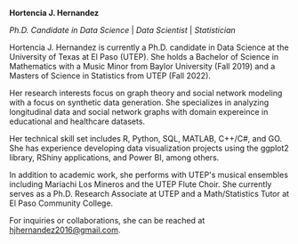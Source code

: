 **Hortencia J. Hernandez**

*Ph.D. Candidate in Data Science* | *Data Scientist* | *Statistician*

Hortencia J. Hernandez is currently a Ph.D. candidate in Data Science at the University of Texas at El Paso (UTEP). She holds a Bachelor of Science in Mathematics with a Music Minor from Baylor University (Fall 2019) and a Masters of Science in Statistics from UTEP (Fall 2022).

Her research interests focus on graph theory and social network modeling with a focus on synthetic data generation. She specializes in analyzing longitudinal data and social network graphs with domain expereince in educational and healthcare datasets. 


Her technical skill set includes R, Python, SQL, MATLAB, C++/C#, and GO. She has experience developing data visualization projects using the ggplot2 library, RShiny applications, and Power BI, among others.

In addition to academic work, she performs with UTEP's musical ensembles including Mariachi Los Mineros and the UTEP Flute Choir. She currently serves as a Ph.D. Research Associate at UTEP and a Math/Statistics Tutor at El Paso Community College.

For inquiries or collaborations, she can be reached at hjhernandez2016@gmail.com.

<!---
hjhernandez3/hjhernandez3 is a ✨ special ✨ repository because its `README.md` (this file) appears on your GitHub profile.
You can click the Preview link to take a look at your changes.
---
